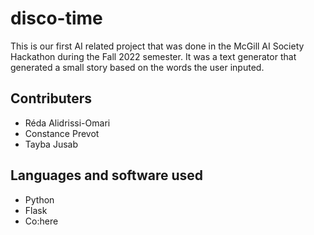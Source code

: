 # disco-time
This is our first AI related project that was done in the McGill AI Society Hackathon during the Fall 2022 semester. It was a text generator that generated a small story based on the words the user inputed.

## Contributers
* Réda Alidrissi-Omari
* Constance Prevot
* Tayba Jusab

## Languages and software used
* Python
* Flask
* Co:here
